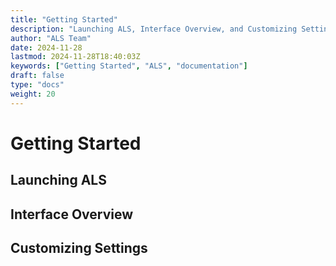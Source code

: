 ```yaml
---
title: "Getting Started"
description: "Launching ALS, Interface Overview, and Customizing Settings."
author: "ALS Team"
date: 2024-11-28
lastmod: 2024-11-28T18:40:03Z
keywords: ["Getting Started", "ALS", "documentation"]
draft: false
type: "docs"
weight: 20
---
```



# Getting Started
## Launching ALS
## Interface Overview
## Customizing Settings

